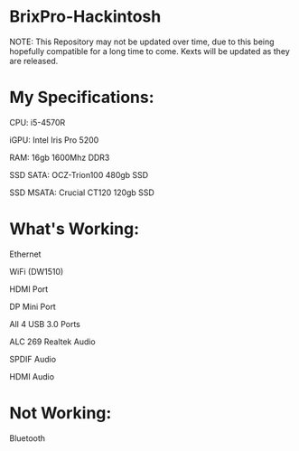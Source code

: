 # BrixPro-Hackintosh

NOTE: This Repository may not be updated over time, due to this being hopefully compatible for a long time to come. Kexts will be updated as they are released.

# My Specifications:



CPU: i5-4570R

iGPU: Intel Iris Pro 5200

RAM: 16gb 1600Mhz DDR3

SSD SATA: OCZ-Trion100 480gb SSD

SSD MSATA: Crucial CT120 120gb SSD


# What's Working:

Ethernet

WiFi (DW1510)

HDMI Port

DP Mini Port

All 4 USB 3.0 Ports

ALC 269 Realtek Audio

SPDIF Audio

HDMI Audio


# Not Working:

Bluetooth
